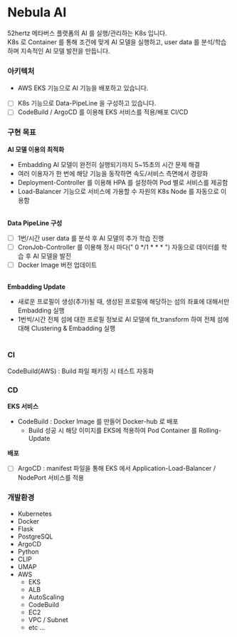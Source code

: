 Nebula AI
=============
52hertz 메타버스 플랫폼의 AI 를 실행/관리하는 K8s 입니다.<br>
K8s 로 Container 를 통해 조건에 맞게 AI 모델을 실행하고, user data 를 분석/학습하며 지속적인 AI 모델 발전을 만듭니다.<br>

### 아키텍처
- AWS EKS 기능으로 AI 기능을 배포하고 있습니다.
- [ ] K8s 기능으로 Data-PipeLine 을 구성하고 있습니다.
- [ ] CodeBuild / ArgoCD 를 이용해 EKS 서비스를 적용/배포 CI/CD

### 구현 목표
<b>AI 모델 이용의 최적화</b><br>
- Embadding AI 모델이 완전히 실행되기까지 5~15초의 시간 문제 해결
- 여러 이용자가 한 번에 해당 기능을 동작하면 속도/서비스 측면에서 경량화
- Deployment-Controller 를 이용해 HPA 를 설정하여 Pod 별로 서비스를 제공함
- Load-Balancer 기능으로 서비스에 가용할 수 자원의 K8s Node 를 자동으로 이용함
<br><br>

<b>Data PipeLine 구성</b>
- [ ] 1번/시간 user data 를 분석 후 AI 모델의 추가 학습 진행
- [ ] CronJob-Controller 를 이용해 정시 마다(" 0 */1 * * * ") 자동으로 데이터를 학습 후 AI 모델을 발전
- [ ] Docker Image 버전 업데이트
<br><br>

<b>Embadding Update</b><br>
- 새로운 프로필이 생성(추가)될 때, 생성된 프로필에 해당하는 섬의 좌표에 대해서만 Embadding 실행
- 1번씩/시간 전체 섬에 대한 프로필 정보로 AI 모델에 fit_transform 하여 전체 섬에 대해 Clustering & Embadding 실행
<br><br>

### CI
CodeBuild(AWS) : Build 파일 패키징 시 테스트 자동화<br>

### CD
<b>EKS 서비스</b> <br>
- CodeBuild : Docker Image 를 만들어 Docker-hub 로 배포<br>
  - Build 성공 시 해당 이미지를 EKS에 적용하여 Pod Container 를 Rolling-Update<br>

<b>배포</b> <br>
- [ ] ArgoCD : manifest 파일을 통해 EKS 에서 Application-Load-Balancer / NodePort 서비스를 적용

### 개발환경
- Kubernetes
- Docker
- Flask
- PostgreSQL
- ArgoCD
- Python
- CLIP
- UMAP
- AWS
  - EKS
  - ALB
  - AutoScaling
  - CodeBuild
  - EC2
  - VPC / Subnet
  - etc ...
